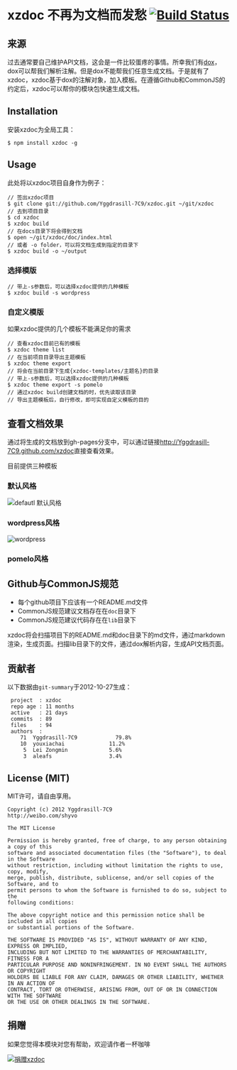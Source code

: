 xzdoc 不再为文档而发愁 [![Build Status](https://secure.travis-ci.org/Yggdrasill-7C9/xzdoc.png?branch=master)](http://travis-ci.org/Yggdrasill-7C9/xzdoc)
======================
## 来源
过去通常要自己维护API文档，这会是一件比较蛋疼的事情。所幸我们有[dox](https://github.com/visionmedia/dox)，dox可以帮我们解析注解。但是dox不能帮我们任意生成文档。于是就有了xzdoc，xzdoc基于dox的注解对象，加入模板。在遵循Github和CommonJS的约定后，xzdoc可以帮你的模块包快速生成文档。

## Installation
安装xzdoc为全局工具：

```
$ npm install xzdoc -g
```
## Usage

此处将以xzdoc项目自身作为例子：

```
// 签出xzdoc项目
$ git clone git://github.com/Yggdrasill-7C9/xzdoc.git ~/git/xzdoc
// 去到项目目录
$ cd xzdoc
$ xzdoc build
// 在docs目录下将会得到文档
$ open ~/git/xzdoc/doc/index.html
// 或者 -o folder，可以将文档生成到指定的目录下
$ xzdoc build -o ~/output
```

### 选择模版

```
// 带上-s参数后，可以选择xzdoc提供的几种模板
$ xzdoc build -s wordpress
```

### 自定义模版
如果xzdoc提供的几个模板不能满足你的需求

```
// 查看xzdoc目前已有的模板
$ xzdoc theme list
// 在当前项目目录导出主题模板
$ xzdoc theme export
// 将会在当前目录下生成{xzdoc-templates/主题名}的目录
// 带上-s参数后，可以选择xzdoc提供的几种模板
$ xzdoc theme export -s pomelo
// 通过xzdoc build创建文档的时，优先读取该目录
// 导出主题模板后，自行修改，即可实现自定义模板的目的
```
## 查看文档效果
通过将生成的文档放到gh-pages分支中，可以通过链接<http://Yggdrasill-7C9.github.com/xzdoc>直接查看效果。

目前提供三种模板

### 默认风格
![defautl 默认风格](https://raw.github.com/Yggdrasill-7C9/xzdoc/master/doc/default_style.png)

### wordpress风格
![wordpress](https://raw.github.com/Yggdrasill-7C9/xzdoc/master/doc/wordpress_style.png)

### pomelo风格

## Github与CommonJS规范
- 每个github项目下应该有一个README.md文件
- CommonJS规范建议文档存在在`doc`目录下
- CommonJS规范建议代码存在在`lib`目录下

xzdoc将会扫描项目下的README.md和doc目录下的md文件，通过markdown渲染，生成页面。扫描lib目录下的文件，通过dox解析内容，生成API文档页面。

## 贡献者

以下数据由`git-summary`于2012-10-27生成：

```
 project  : xzdoc
 repo age : 11 months
 active   : 21 days
 commits  : 89
 files    : 94
 authors  : 
    71  Yggdrasill-7C9            79.8%
    10  youxiachai              11.2%
     5  Lei Zongmin             5.6%
     3  aleafs                  3.4%

```

## License (MIT)
MIT许可，请自由享用。

```
Copyright (c) 2012 Yggdrasill-7C9
http://weibo.com/shyvo

The MIT License

Permission is hereby granted, free of charge, to any person obtaining a copy of this
software and associated documentation files (the "Software"), to deal in the Software
without restriction, including without limitation the rights to use, copy, modify,
merge, publish, distribute, sublicense, and/or sell copies of the Software, and to
permit persons to whom the Software is furnished to do so, subject to the
following conditions:

The above copyright notice and this permission notice shall be included in all copies
or substantial portions of the Software.

THE SOFTWARE IS PROVIDED "AS IS", WITHOUT WARRANTY OF ANY KIND, EXPRESS OR IMPLIED,
INCLUDING BUT NOT LIMITED TO THE WARRANTIES OF MERCHANTABILITY, FITNESS FOR A
PARTICULAR PURPOSE AND NONINFRINGEMENT. IN NO EVENT SHALL THE AUTHORS OR COPYRIGHT
HOLDERS BE LIABLE FOR ANY CLAIM, DAMAGES OR OTHER LIABILITY, WHETHER IN AN ACTION OF
CONTRACT, TORT OR OTHERWISE, ARISING FROM, OUT OF OR IN CONNECTION WITH THE SOFTWARE
OR THE USE OR OTHER DEALINGS IN THE SOFTWARE.
```

## 捐赠
如果您觉得本模块对您有帮助，欢迎请作者一杯咖啡

[![捐赠xzdoc](https://img.alipay.com/sys/personalprod/style/mc/btn-index.png)](https://me.alipay.com/Yggdrasill-7C9)
